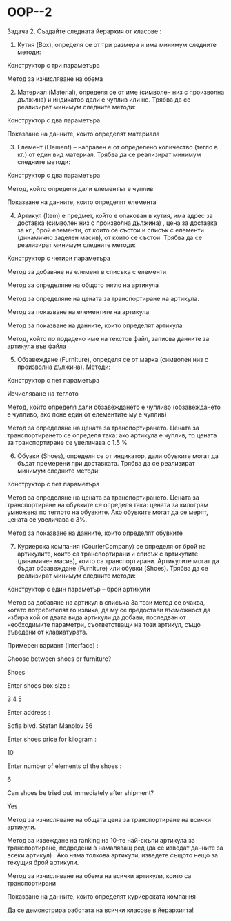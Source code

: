 # OOP--2
Задача 2.
Създайте следната йерархия от класове :

1. Кутия (Box), определя се от три размера и има минимум следните
методи:

Конструктор с три параметъра

Метод за изчисляване на обема

2. Материал (Material), определя се от име (символен низ с
произволна дължина) и индикатор дали е чуплив или не. Трябва да
се реализират минимум следните методи:

Конструктор с два параметъра

Показване на данните, които определят материала

3. Елемент (Element) – направен е от определено количество (тегло
в кг.) от един вид материал. Трябва да се реализират минимум
следните методи:

Конструктор с два параметъра

Метод, който определя дали елементът е чуплив

Показване на данните, които определят елемента

4. Артикул (Item) е предмет, който е опакован в кутия, има адрес за
доставка (символен низ с произволна дължина) , цена за доставка за
кг., брой елементи, от които се състои и списък с елементи
(динамично заделен масив), от които се състои. Трябва да се
реализират минимум следните методи:

Конструктор с четири параметъра

Метод за добавяне на елемент в списъка с елементи

Метод за определяне на общото тегло на артикула

Метод за определяне на цената за транспортиране на артикула.

Метод за показване на елементите на артикула

Метод за показване на данните, които определят артикула

Метод, който по подадено име на текстов файл, записва
данните за артикула във файла

5. Обзавеждане (Furniture), определя се от марка (символен низ с
произволна дължина). Методи:

Конструктор с пет параметъра

Изчисляване на теглото

Метод, който определя дали обзавеждането е чупливо
(обзавеждането е чупливо, ако поне един от елементите му е
чуплив)

Метод за определяне на цената за транспортирането. Цената за
транспортирането се определя така: ако артикула е чуплив, то
цената за транспортиране се увеличава с 1.5 %

6. Обувки (Shoes), определя се от индикатор, дали обувките могат
да бъдат премерени при доставката. Трябва да се реализират
минимум следните методи:

Конструктор с пет параметъра

Метод за определяне на цената за транспортирането. Цената за
транспортиране на обувките се определя така: цената за
килограм умножена по теглото на обувките. Ако обувките могат
да се мерят, цената се увеличава с 3%.

Метод за показване на данните, които определят обувките

7. Куриерска компания (CourierCompany) се определя от брой на
артикулите, които са транспортирани и списък с артикулите
(динамичен масив), които са транспортирани. Артикулите могат да
бъдат обзавеждане (Furniture) или обувки (Shoes). Трябва да се
реализират минимум следните методи:

Конструктор с един параметър – брой артикули

Метод за добавяне на артикул в списъка
За този метод се очаква, когато потребителят го извика, да му
се предостави възможност да избира кой от двата вида
артикули да добави, последван от необходимите параметри,
съответстващи на този артикул, също въведени от
клавиатурата.

Примерен вариант (interface) :

Choose between shoes or furniture?

Shoes

Enter shoes box size :

3 4 5

Enter address :

Sofia blvd. Stefan Manolov 56

Enter shoes price for kilogram :

10

Enter number of elements of the shoes :

6

Can shoes be tried out immediately after shipment?

Yes

Метод за изчисляване на общата цена за транспортиране на
всички артикули.

Метод за извеждане на ranking на 10-те най-скъпи артикула
за транспортиране, подредени в намаляващ ред (да се
изведат данните за всеки артикул) . Ако няма толкова
артикули, изведете същото нещо за текущия брой артикули.

Метод за изчисляване на обема на всички артикули, които са
транспортирани

Показване на данните, които определят куриерската компания

Да се демонстрира работата на всички класове в
йерархията!
